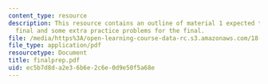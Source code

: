 ```yaml
---
content_type: resource
description: This resource contains an outline of material 1 expected to know for
  final and some extra practice problems for the final.
file: /media/https%3A/open-learning-course-data-rc.s3.amazonaws.com/18-303-linear-partial-differential-equations-fall-2006/ec5b7d8da2e36b6e2c6e0d9e50f5a68e_finalprep.pdf
file_type: application/pdf
resourcetype: Document
title: finalprep.pdf
uid: ec5b7d8d-a2e3-6b6e-2c6e-0d9e50f5a68e
---
```

